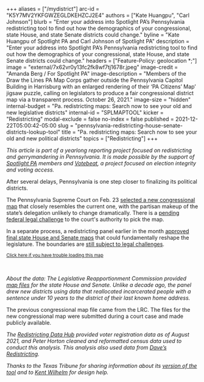 +++
aliases = ["/mydistrict"]
arc-id = "K5Y7MV2YKFGWZEGLDKEHZCJ2E4"
authors = ["Kate Huangpu", "Carl Johnson"]
blurb = "Enter your address into Spotlight PA’s Pennsylvania redistricting tool to find out how the demographics of your congressional, state House, and state Senate districts could change."
byline = "Kate Huangpu of Spotlight PA and Carl Johnson of Spotlight PA"
description = "Enter your address into Spotlight PA’s Pennsylvania redistricting tool to find out how the demographics of your congressional, state House, and state Senate districts could change."
headers = ["Feature-Policy: geolocation *;"]
image = "external/7x62vr0y13fc2fk8wf7tj1678r.jpeg"
image-credit = "Amanda Berg / For Spotlight PA"
image-description = "Members of the Draw the Lines PA Map Corps gather outside the Pennsylvania Capitol Building in Harrisburg with an enlarged rendering of their ‘PA Citizens’ Map’ jigsaw puzzle, calling on legislators to produce a fair congressional district map via a transparent process. October 26, 2021."
image-size = "hidden"
internal-budget = "Pa. redistricting maps: Search now to see your old and new legislative districts"
internal-id = "SPLMAPTOOL"
kicker = "Redistricting"
modal-exclude = false
no-index = false
published = 2021-12-22T05:00:42-05:00
slug = "pennsylvania-redistricting-house-senate-districts-lookup-tool"
title = "Pa. redistricting maps: Search now to see your old and new political districts"
topics = ["Redistricting"]
+++

<i>This article is part of a yearlong reporting project focused on redistricting and gerrymandering in Pennsylvania. It is made possible by the support of </i><a href="https://www.spotlightpa.org/"><i>Spotlight PA</i></a><i> members and </i><a href="https://votebeat.org/"><i>Votebeat</i></a><i>, a project focused on election integrity and voting access.</i>

After several delays, Pennsylvania is one step closer to finalizing its political districts.

The Pennsylvania Supreme Court on Feb. 23 <a href="https://www.spotlightpa.org/news/2022/02/pennsylvania-redistricting-congressional-map-supreme-court-pick/">selected a new congressional map</a> that closely resembles the current one, with the partisan makeup of the state’s delegation unlikely to change dramatically. There is a <a href="https://apnews.com/article/elections-pennsylvania-lawsuits-state-elections-legislature-1c21a5eaf69e09fa7a6b2dd6af1acbdc">pending federal legal challenge</a> to the court's authority to pick the map.

In a separate process, a redistricting panel earlier in the month <a href="https://www.spotlightpa.org/news/2022/02/pennsylvania-redistricting-legislative-maps-final-vote/">approved final state House and Senate maps</a> that could fundamentally reshape the legislature. The boundaries are <a href="https://www.politicspa.com/benninghoff-discard-the-new-maps-reinstate-the-old/99954/">still subject to legal challenges</a>.

<script src="https://viz-redistricting-2020.data.spotlightpa.org/embed.js" defer></script><div data-spl-interactive="viz-redistricting-2020"></div><small><a href="https://viz-redistricting-2020.data.spotlightpa.org">Click here if you have trouble loading this map</a></small>

&nbsp;

<script src="https://www.spotlightpa.org/embed.js" async></script><div data-spl-embed-version="1" data-spl-src="https://www.spotlightpa.org/embeds/donate/?eyebrow_text=SUPPORT%20SPOTLIGHT%20PA&cta_text=YES%2C%20TRIPLE%20MY%20GIFT&teaser_text=Support%20Spotlight%20PA's%20vital%20investigative%20journalism%20for%20Pennsylvania%20and%20for%20a%20limited%20time%2C%20all%20gifts%20will%20be%20TRIPLED."></div>

<i>About the data: The Legislative Reapportionment Commission provided </i><a href="https://www.redistricting.state.pa.us/maps/"><i>map files</i></a><i> for the state House and Senate. Unlike a decade ago, the panel drew new districts using data that reallocated incarcerated people with a sentence under 10 years to the district of their last known home address.</i>

The previous congressional map file came from the LRC. The files for the new congressional map were submitted during a court case and made publicly available.

<i>The </i><a href="https://redistrictingdatahub.org/"><i>Redistricting Data Hub</i></a><i> provided voter registration data as of August 2021, and Peter Horton cleaned and reformatted census data used to conduct this analysis. This analysis also used data from </i><a href="https://davesredistricting.org/maps#home"><i>Dave’s Redistricting</i></a><i>.</i>

<i>Thanks to the Texas Tribune for sharing information about its </i><a href="https://apps.texastribune.org/features/2021/texas-redistricting-map/"><i>version of the tool</i></a><i> and to </i><a href="http://kentmwilhelm.com/"><i>Kent Wilhelm</i></a><i> for design help.</i>

